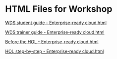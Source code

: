 ﻿# HTML Files for Workshop
[WDS student guide - Enterprise-ready cloud.html](https://cloudworkshop.blob.core.windows.net/enterprise-ready-cloud/Whiteboard%20design%20session/WDS%20student%20guide%20-%20Enterprise-ready%20cloud.html)

[WDS trainer guide - Enterprise-ready cloud.html](https://cloudworkshop.blob.core.windows.net/enterprise-ready-cloud/Whiteboard%20design%20session/WDS%20trainer%20guide%20-%20Enterprise-ready%20cloud.html)

[Before the HOL - Enterprise-ready cloud.html](https://cloudworkshop.blob.core.windows.net/enterprise-ready-cloud/Hands-on%20lab/Before%20the%20HOL%20-%20Enterprise-ready%20cloud.html)

[HOL step-by-step - Enterprise-ready cloud.html](https://cloudworkshop.blob.core.windows.net/enterprise-ready-cloud/Hands-on%20lab/HOL%20step-by-step%20-%20Enterprise-ready%20cloud.html)



